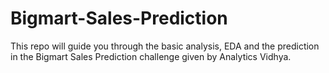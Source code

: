# Bigmart-Sales-Prediction
This repo will guide you through the basic analysis, EDA and the prediction in the Bigmart Sales Prediction challenge given by Analytics Vidhya.
